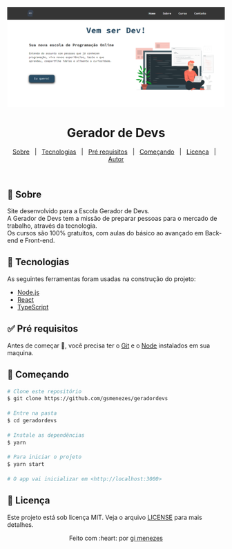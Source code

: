 ![Print da tela](public/screenshot.png)

<h1 align="center">Gerador de Devs</h1>

<p align="center">
  <a href="#dart-sobre">Sobre</a> &#xa0; | &#xa0; 
  <a href="#rocket-tecnologias">Tecnologias</a> &#xa0; | &#xa0;
  <a href="#white_check_mark-pré-requesitos">Pré requisitos</a> &#xa0; | &#xa0;
  <a href="#checkered_flag-começando">Começando</a> &#xa0; | &#xa0;
  <a href="#memo-licença">Licença</a> &#xa0; | &#xa0;
  <a href="https://github.com/gsmenezes" target="_blank">Autor</a>
</p>

<br>

## :dart: Sobre ##

Site desenvolvido para a Escola Gerador de Devs.     
A Gerador de Devs tem a missão de preparar pessoas para o mercado de trabalho, através da tecnologia.   
Os cursos são 100% gratuitos, com aulas do básico ao avançado em Back-end e Front-end.

## :rocket: Tecnologias ##

As seguintes ferramentas foram usadas na construção do projeto:

- [Node.js](https://nodejs.org/en/)
- [React](https://pt-br.reactjs.org/)
- [TypeScript](https://www.typescriptlang.org/)

## :white_check_mark: Pré requisitos ##

Antes de começar :checkered_flag:, você precisa ter o [Git](https://git-scm.com) e o [Node](https://nodejs.org/en/) instalados em sua maquina.

## :checkered_flag: Começando ##

```bash
# Clone este repositório
$ git clone https://github.com/gsmenezes/geradordevs

# Entre na pasta
$ cd geradordevs

# Instale as dependências
$ yarn

# Para iniciar o projeto
$ yarn start

# O app vai inicializar em <http://localhost:3000>
```

## :memo: Licença ##

Este projeto está sob licença MIT. Veja o arquivo [LICENSE](LICENSE.md) para mais detalhes.

<div align="center"> 
Feito com :heart: por <a href="https://github.com/gsmenezes" target="_blank">gi menezes</a>
</div>
